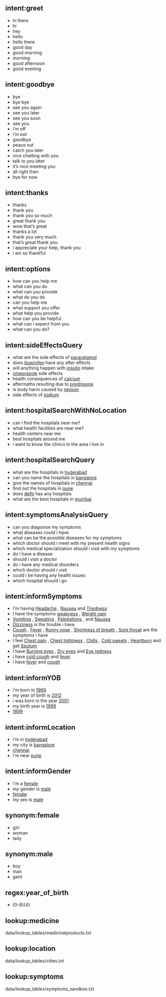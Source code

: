 ## intent:greet
- hi there
- hi
- hey
- hello
- hello there
- good day
- good morning
- morning
- good afternoon
- good evening

## intent:goodbye
- bye
- bye bye
- see you again
- see you later
- see you soon
- see you
- i’m off
- i’m out
- goodbye
- peace out
- catch you later
- nice chatting with you
- talk to you later
- it’s nice meeting you
- all right then
- bye for now

## intent:thanks
- thanks
- thank you
- thank you so much
- great thank you
- wow that’s great
- thanks a lot
- thank you very much
- that’s great thank you
- i appreciate your help, thank you
- i am so thankful

## intent:options
- how can you help me
- what can you do
- what can you provide
- what do you do
- can you help me
- what support you offer
- what help you provide
- how can you be helpful
- what can I expect from you
- what can you do?

## intent:sideEffectsQuery
- what are the side effects of [paracetamol](medicine)
- does [ibuprofen](medicine) have any after effects
- will anything happen with [insulin](medicine) intake
- [omeprazole](medicine) side effects
- health consequences of [calcium](medicine)
- aftermaths resulting due to [prednisone](medicine)
- is body harm caused by [nexium](medicine)
- side effects of [sodium](medicine)

## intent:hospitalSearchWithNoLocation
- can i find the hospitals near me?
- what health facilities are near me?
- health centers near me
- best hospitals around me
- i want to know the clinics in the area i live in

## intent:hospitalSearchQuery
- what are the hospitals in [hyderabad](location)
- can you name the hospitals in [bangalore](location)
- give the names of hospitals in [chennai](location)
- find out the hospitals in [pune](location)
- does [delhi](location) has any hospitals
- what are the best hospitals in [mumbai](location)

## intent:symptomsAnalysisQuery
- can you diagonise my symptoms
- what diseases could i have
- what can be the possible diseases for my symptoms
- which doctor should i meet with my present health signs
- which medical specialization should i visit with my symptoms
- do i have a disease
- should i visit a doctor
- do i have any medical disorders
- which doctor should i visit
- could i be having any health issues
- which hospital should i go

## intent:informSymptoms
- I'm having [Headache](symptoms) , [Nausea](symptoms) and [Tiredness](symptoms)
- I have the symptoms [weakness](symptoms) , [Weight gain](symptoms)
- [Vomiting](symptoms) , [Sweating](symptoms) , [Palpitations](symptoms) , and [Nausea](symptoms)
- [Dizziness](symptoms) is the trouble i have
- [Cough](symptoms) , [Fever](symptoms) , [Runny nose](symptoms) , [Shortness of breath](symptoms) , [Sore throat](symptoms) are the symptoms i have
- I feel [Chest pain](symptoms) , [Chest tightness](symptoms) , [Chills](symptoms) , [Cold sweats](symptoms) , [Heartburn](symptoms) and get [Sputum](symptoms)
- I have [Burning eyes](symptoms) , [Dry eyes](symptoms) and [Eye redness](symptoms)
- i have [cold cough](symptoms) and [fever](symptoms)
- i have [fever](symptoms) and [cough](symptoms)

## intent:informYOB
- i'm born in [1969](year_of_birth)
- my year of birth is [2012](year_of_birth)
- i was born in the year [2001](year_of_birth)
- my birth year is [1999](year_of_birth)
- [1899](year_of_birth)

## intent:informLocation
- i'm in [hyderabad](location)
- my city is [bangalore](location)
- [chennai](location)
- i'm near [pune](location)

## intent:informGender
- i'm a [female](gender)
- my gender is [male](gender)
- [female](gender)
- my sex is [male](gender)


## synonym:female
- girl
- woman
- lady

## synonym:male
- boy
- man
- gent

## regex:year_of_birth
- [0-9]{4}

## lookup:medicine
  data/lookup_tables/medicinalproducts.txt
  
## lookup:location
  data/lookup_tables/cities.txt

## lookup:symptoms
  data/lookup_tables/symptoms_sandbox.txt
